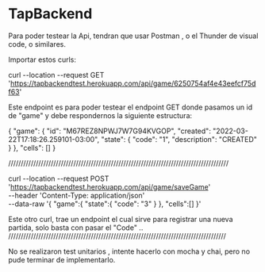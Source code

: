 # TapBackend

Para poder testear la Api, tendran que usar Postman , o el Thunder de visual code, o similares. 

Importar estos curls:


  curl --location --request GET 'https://tapbackendtest.herokuapp.com/api/game/6250754af4e43eefcf75df63' 
  
  Este endpoint es para poder testear el endpoint GET donde pasamos un id de "game" y debe respondernos la siguiente estructura:
  
  {
    "game": {
    "id": "M67REZ8NPWJ7W7G94KVGOP",
    "created": "2022-03-22T17:18:26.259101-03:00",
    "state": {
    "code": "1",
    "description": "CREATED"
    }
    },
    "cells": []
  }
  
  
  ////////////////////////////////////////////////////////////////////////////////////////
  
  curl --location --request POST 'https://tapbackendtest.herokuapp.com/api/game/saveGame' \
--header 'Content-Type: application/json' \
--data-raw '{
    "game":{
        "state":{
            "code": "3"
        }
    },
    "cells":[]
}'

Este otro curl, trae un endpoint el cual sirve para registrar una nueva partida, solo basta con pasar el "Code" ..
///////////////////////////////////////////////////////////////////////////////////////

No se realizaron test unitarios , intente hacerlo con mocha y chai, pero no pude terminar de implementarlo.
  
